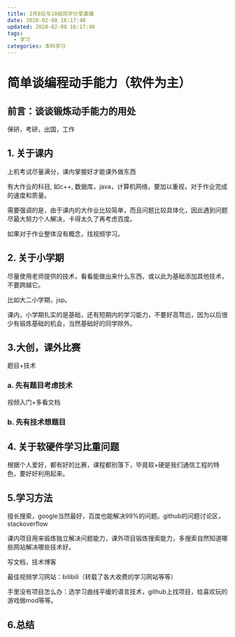 ```yaml
---
title: 2月8日与18级同学分享直播
date: 2020-02-08 16:17:40
updated: 2020-02-08 16:17:40
tags: 
  - 学习
categories: 本科学习
---
```

# 简单谈编程动手能力（软件为主）

## 前言：谈谈锻炼动手能力的用处

保研，考研，出国，工作
<!-- more -->

## 1. 关于课内

上机考试尽量满分，课内掌握好才能课外做东西

有大作业的科目, 如c++,  数据库，java，计算机网络，要加以重视，对于作业完成的速度和质量。

需要强调的是，由于课内的大作业比较简单，而且问题比较具体化，因此遇到问题尽最大努力个人解决，卡得太久了再考虑百度。

如果对于作业整体没有概念，找视频学习。

## 2. 关于小学期

尽量使用老师提供的技术，看看能做出来什么东西，或以此为基础添加其他技术，不要跨越它。

比如大二小学期，jsp。

课内，小学期扎实的是基础，还有短期内的学习能力，不要好高骛远，因为以后很少有锻炼基础的机会，当然基础好的同学除外。

## 3.大创，课外比赛

题目+技术

### a. 先有题目考虑技术

视频入门+多看文档

### b. 先有技术想题目

## 4. 关于软硬件学习比重问题

根据个人爱好，都有好的比赛，课程都别落下，毕竟软+硬是我们通信工程的特色，要好好利用起来。

## 5.学习方法

擅长搜索，google当然最好，百度也能解决99%的问题。github的问题讨论区，stackoverflow

课内项目用来锻炼独立解决问题能力，课外项目锻炼搜索能力，多搜索自然知道哪些网站解决哪些技术好。

写文档，技术博客

最佳视频学习网站：bilibili（转载了各大收费的学习网站等等）

手里没有项目怎么办：选学习曲线平缓的语言技术，github上找项目，给喜欢玩的游戏做mod等等。

## 6.总结
